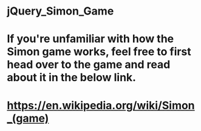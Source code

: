 # jQuery_Simon_Game

# If you're unfamiliar with how the Simon game works, feel free to first head over to the game and read about it in the below link.
# https://en.wikipedia.org/wiki/Simon_(game)
